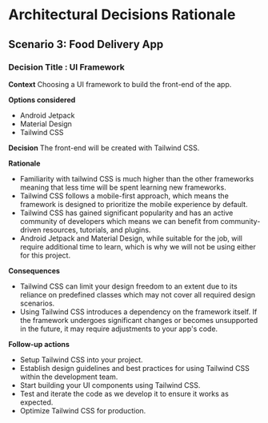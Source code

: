 # Architectural Decisions Rationale

## Scenario 3: Food Delivery App
 ### Decision Title : UI Framework

**Context**
Choosing a UI framework to build the front-end of the app.

**Options considered**
- Android Jetpack
- Material Design
- Tailwind CSS

**Decision**
The front-end will be created with Tailwind CSS.

**Rationale**
- Familiarity with tailwind CSS is much higher than the other frameworks meaning that less time will be spent learning new frameworks.
- Tailwind CSS follows a mobile-first approach, which means the framework is designed to prioritize the mobile experience by default.
- Tailwind CSS has gained significant popularity and has an active community of developers which means we can benefit from community-driven resources, tutorials, and plugins.
- Android Jetpack and Material Design, while suitable for the job, will require additional time to learn, which is why we will not be using either for this project.

**Consequences**
- Tailwind CSS can limit your design freedom to an extent due to its reliance on predefined classes which may not cover all required design scenarios.
- Using Tailwind CSS introduces a dependency on the framework itself. If the framework undergoes significant changes or becomes unsupported in the future, it may require adjustments to your app's code.

**Follow-up actions**

- Setup Tailwind CSS into your project.
- Establish design guidelines and best practices for using Tailwind CSS within the development team.
- Start building your UI components using Tailwind CSS.
- Test and iterate the code as we develop it to ensure it works as expected.
- Optimize Tailwind CSS for production.
